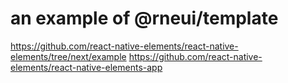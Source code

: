 # an example of @rneui/template

https://github.com/react-native-elements/react-native-elements/tree/next/example
https://github.com/react-native-elements/react-native-elements-app
